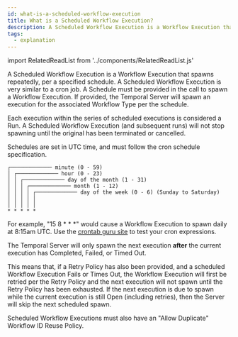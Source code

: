 ```yaml
---
id: what-is-a-scheduled-workflow-execution
title: What is a Scheduled Workflow Execution?
description: A Scheduled Workflow Execution is a Workflow Execution that spawns repeatedly, per a specified schedule.
tags:
  - explanation
---
```


import RelatedReadList from '../components/RelatedReadList.js'

A Scheduled Workflow Execution is a Workflow Execution that spawns repeatedly, per a specified schedule.
A Scheduled Workflow Execution is very similar to a cron job.
A Schedule must be provided in the call to spawn a Workflow Execution.
If provided, the Temporal Server will spawn an execution for the associated Workflow Type per the schedule.

Each execution within the series of scheduled executions is considered a Run.
A Scheduled Workflow Execution (and subsequent runs) will not stop spawning until the original has been terminated or cancelled.

Schedules are set in UTC time, and must follow the cron schedule specification.

```
┌───────────── minute (0 - 59)
│ ┌───────────── hour (0 - 23)
│ │ ┌───────────── day of the month (1 - 31)
│ │ │ ┌───────────── month (1 - 12)
│ │ │ │ ┌───────────── day of the week (0 - 6) (Sunday to Saturday)
│ │ │ │ │
│ │ │ │ │
* * * * *
```

For example, "15 8 \* \* \*" would cause a Workflow Execution to spawn daily at 8:15am UTC.
Use the [crontab guru site](https://crontab.guru/) to test your cron expressions.

The Temporal Server will only spawn the next execution **after** the current execution has Completed, Failed, or Timed Out.

This means that, if a Retry Policy has also been provided, and a scheduled Workflow Execution Fails or Times Out, the Workflow Execution will first be retried per the Retry Policy and the next execution will not spawn until the Retry Policy has been exhausted.
If the next execution is due to spawn while the current execution is still Open (including retries), then the Server will skip the next scheduled spawn.

Scheduled Workflow Executions must also have an "Allow Duplicate" Workflow ID Reuse Policy.

<RelatedReadList
readliststring="How to schedule a Workflow Execution in Go?/docs/content/how-to-schedule-a-workflow-execution-in-go?dg|
What is a Workflow ID Reuse Policy?/docs/content/what-is-a-workflow-id-reuse-policy?e"
/>
